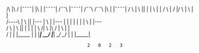 /\    |\    \/  |¯¯¯¯| |\   | |¯¯¯¯|    /¯¯\  |¯¯¯¯|    /¯¯\  /¯¯\  |\    | |¯¯¯¯|
/  \   | \   ||  |      | \  | |        /    \ |         /    |/    \ | \   | |     
/----\  |  \  ||  |---   |  \ | |---    |    | |        |     |    | |  \  | |---  
/      \ |   \ ||  |      |   \| |        \    /|         \    |\    / |   \ | |     
/        \|    \|  |_____ |    | |_____|   \__/  |_____|   \__/  \__/  |    \| |_____|

                                  2   0   2   3